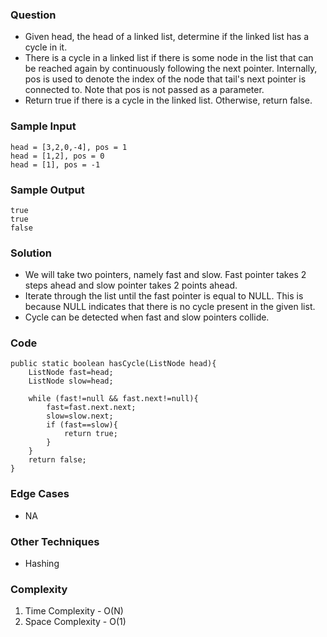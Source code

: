 ### Question
- Given head, the head of a linked list, determine if the linked list has a cycle in it.
- There is a cycle in a linked list if there is some node in the list that can be reached again by continuously following the next pointer. Internally, pos is used to denote the index of the node that tail's next pointer is connected to. Note that pos is not passed as a parameter. 
- Return true if there is a cycle in the linked list. Otherwise, return false.

### Sample Input
    head = [3,2,0,-4], pos = 1
    head = [1,2], pos = 0
    head = [1], pos = -1

### Sample Output
    true
    true
    false

### Solution
- We will take two pointers, namely fast and slow. Fast pointer takes 2 steps ahead and slow pointer takes 2 points ahead. 
- Iterate through the list until the fast pointer is equal to NULL. This is because NULL indicates that there is no cycle present in the given list. 
- Cycle can be detected when fast and slow pointers collide.

### Code
    public static boolean hasCycle(ListNode head){
        ListNode fast=head;
        ListNode slow=head;

        while (fast!=null && fast.next!=null){
            fast=fast.next.next;
            slow=slow.next;
            if (fast==slow){
                return true;
            }
        }
        return false;
    }

### Edge Cases
- NA

### Other Techniques
- Hashing

### Complexity
1. Time Complexity - O(N)
2. Space Complexity - O(1)